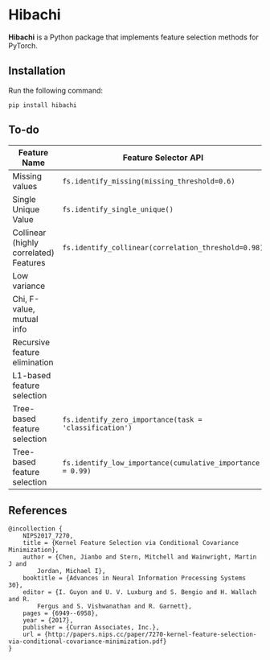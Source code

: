 # Hibachi
**Hibachi** is a Python package that implements feature selection methods for
PyTorch.

## Installation
Run the following command:

```
pip install hibachi
```

## To-do
| Feature Name                           | Feature Selector API                                        | sklearn API                                             |
|----------------------------------------|-------------------------------------------------------------|---------------------------------------------------------|
| Missing values                         | `fs.identify_missing(missing_threshold=0.6)`                |                                                         |
| Single Unique Value                    | `fs.identify_single_unique()`                               |                                                         |
| Collinear (highly correlated) Features | `fs.identify_collinear(correlation_threshold=0.98)`         |                                                         |
| Low variance                           |                                                             | `VarianceThreshold(threshold=(.8 * (1 - .8)))`          |
| Chi, F-value, mutual info              |                                                             | `SelectKBest(chi2, k=2).fit_transform(X, y)`            |
| Recursive feature elimination          |                                                             | `RFE(estimator=svc, n_features_to_select=1, step=1)`    |
| L1-based feature selection             |                                                             | `LinearSVC(C=0.01, penalty="l1", dual=False).fit(X, y)` |
| Tree-based feature selection           | `fs.identify_zero_importance(task = 'classification')`      | `SelectFromModel(clf, prefit=True)`                     |
| Tree-based feature selection           | `fs.identify_low_importance(cumulative_importance = 0.99)`  | `SelectFromModel(clf, prefit=True)`                     |


## References
```
@incollection {
    NIPS2017_7270,
    title = {Kernel Feature Selection via Conditional Covariance Minimization},
    author = {Chen, Jianbo and Stern, Mitchell and Wainwright, Martin J and
        Jordan, Michael I},
    booktitle = {Advances in Neural Information Processing Systems 30},
    editor = {I. Guyon and U. V. Luxburg and S. Bengio and H. Wallach and R.
        Fergus and S. Vishwanathan and R. Garnett},
    pages = {6949--6958},
    year = {2017},
    publisher = {Curran Associates, Inc.},
    url = {http://papers.nips.cc/paper/7270-kernel-feature-selection-via-conditional-covariance-minimization.pdf}
}
```
